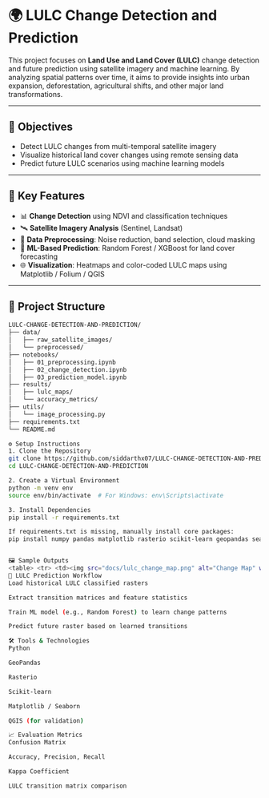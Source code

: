 # 🌍 LULC Change Detection and Prediction

This project focuses on **Land Use and Land Cover (LULC)** change detection and future prediction using satellite imagery and machine learning. By analyzing spatial patterns over time, it aims to provide insights into urban expansion, deforestation, agricultural shifts, and other major land transformations.

---

## 📌 Objectives

- Detect LULC changes from multi-temporal satellite imagery
- Visualize historical land cover changes using remote sensing data
- Predict future LULC scenarios using machine learning models

---

## 🧠 Key Features

- 📊 **Change Detection** using NDVI and classification techniques
- 🛰️ **Satellite Imagery Analysis** (Sentinel, Landsat)
- 🧾 **Data Preprocessing**: Noise reduction, band selection, cloud masking
- 🧮 **ML-Based Prediction**: Random Forest / XGBoost for land cover forecasting
- 🌐 **Visualization**: Heatmaps and color-coded LULC maps using Matplotlib / Folium / QGIS

---

## 📂 Project Structure

```bash
LULC-CHANGE-DETECTION-AND-PREDICTION/
├── data/
│   ├── raw_satellite_images/
│   └── preprocessed/
├── notebooks/
│   ├── 01_preprocessing.ipynb
│   ├── 02_change_detection.ipynb
│   ├── 03_prediction_model.ipynb
├── results/
│   ├── lulc_maps/
│   └── accuracy_metrics/
├── utils/
│   └── image_processing.py
├── requirements.txt
└── README.md

⚙️ Setup Instructions
1. Clone the Repository
git clone https://github.com/siddarthx07/LULC-CHANGE-DETECTION-AND-PREDICTION.git
cd LULC-CHANGE-DETECTION-AND-PREDICTION

2. Create a Virtual Environment
python -m venv env
source env/bin/activate  # For Windows: env\Scripts\activate

3. Install Dependencies
pip install -r requirements.txt

If requirements.txt is missing, manually install core packages:
pip install numpy pandas matplotlib rasterio scikit-learn geopandas seaborn


🖼️ Sample Outputs
<table> <tr> <td><img src="docs/lulc_change_map.png" alt="Change Map" width="300"/></td> <td><img src="docs/lulc_prediction.png" alt="Prediction" width="300"/></td> </tr> </table>
🔮 LULC Prediction Workflow
Load historical LULC classified rasters

Extract transition matrices and feature statistics

Train ML model (e.g., Random Forest) to learn change patterns

Predict future raster based on learned transitions

🛠️ Tools & Technologies
Python

GeoPandas

Rasterio

Scikit-learn

Matplotlib / Seaborn

QGIS (for validation)

📈 Evaluation Metrics
Confusion Matrix

Accuracy, Precision, Recall

Kappa Coefficient

LULC transition matrix comparison

